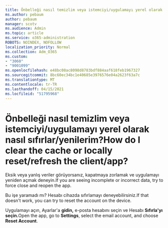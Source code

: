 ```yaml
---
title: Önbelleği nasıl temizlim veya istemciyi/uygulamayı yerel olarak nasıl sıfırlar/yenilerim?
ms.author: pebaum
author: pebaum
manager: scotv
ms.audience: Admin
ms.topic: article
ms.service: o365-administration
ROBOTS: NOINDEX, NOFOLLOW
localization_priority: Normal
ms.collection: Adm_O365
ms.custom:
- "3060"
- "9001099"
ms.openlocfilehash: e48bc08ac8098d8783bdf884aaf618feb1967327
ms.sourcegitcommit: 8bc60ec34bc1e40685e3976576e04a2623f63a7c
ms.translationtype: MT
ms.contentlocale: tr-TR
ms.lasthandoff: 04/15/2021
ms.locfileid: "51795968"
---
```

# <a name="how-do-i-clear-the-cache-or-locally-resetrefresh-the-clientapp"></a><span data-ttu-id="e1857-102">Önbelleği nasıl temizlim veya istemciyi/uygulamayı yerel olarak nasıl sıfırlar/yenilerim?</span><span class="sxs-lookup"><span data-stu-id="e1857-102">How do I clear the cache or locally reset/refresh the client/app?</span></span>

<span data-ttu-id="e1857-103">Eksik veya yanlış veriler görüyorsanız, kapatmaya zorlamak ve uygulamayı yeniden açmak deneyin.</span><span class="sxs-lookup"><span data-stu-id="e1857-103">If you are seeing incomplete or incorrect data, try to force close and reopen the app.</span></span>  

<span data-ttu-id="e1857-104">Bu işe yaramadı mı? Hesabı cihazda sıfırlamayı deneyebilirsiniz.</span><span class="sxs-lookup"><span data-stu-id="e1857-104">If that doesn't work, you can try to reset the account on the device.</span></span>
 
<span data-ttu-id="e1857-105">Uygulamayı açın, Ayarlar'a **gidin,** e-posta hesabını seçin ve Hesabı **Sıfırla'yı seçin.**</span><span class="sxs-lookup"><span data-stu-id="e1857-105">Open the app, go to **Settings**, select the email account, and choose **Reset Account**.</span></span>